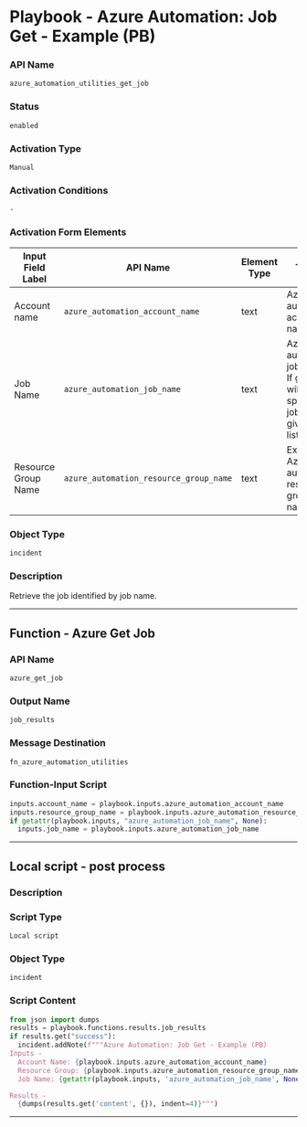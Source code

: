 <!--
    DO NOT MANUALLY EDIT THIS FILE
    THIS FILE IS AUTOMATICALLY GENERATED WITH resilient-sdk codegen
    Generated with resilient-sdk v51.0.0.0.430
-->

# Playbook - Azure Automation: Job Get - Example (PB)

### API Name
`azure_automation_utilities_get_job`

### Status
`enabled`

### Activation Type
`Manual`

### Activation Conditions
`-`

### Activation Form Elements
| Input Field Label | API Name | Element Type | Tooltip | Requirement |
| ----------------- | -------- | ------------ | ------- | ----------- |
| Account name | `azure_automation_account_name` | text | Azure automation account name | Always |
| Job Name | `azure_automation_job_name` | text | Azure automation job name. If given will get specified job. If not given will list jobs. | Optional |
| Resource Group Name | `azure_automation_resource_group_name` | text | Existing Azure automation resource group name | Always |

### Object Type
`incident`

### Description
Retrieve the job identified by job name.


---
## Function - Azure Get Job

### API Name
`azure_get_job`

### Output Name
`job_results`

### Message Destination
`fn_azure_automation_utilities`

### Function-Input Script
```python
inputs.account_name = playbook.inputs.azure_automation_account_name
inputs.resource_group_name = playbook.inputs.azure_automation_resource_group_name
if getattr(playbook.inputs, "azure_automation_job_name", None):
  inputs.job_name = playbook.inputs.azure_automation_job_name
```

---

## Local script - post process

### Description


### Script Type
`Local script`

### Object Type
`incident`

### Script Content
```python
from json import dumps
results = playbook.functions.results.job_results
if results.get("success"):
  incident.addNote(f"""Azure Automation: Job Get - Example (PB)
Inputs -
  Account Name: {playbook.inputs.azure_automation_account_name}
  Resource Group: {playbook.inputs.azure_automation_resource_group_name}
  Job Name: {getattr(playbook.inputs, 'azure_automation_job_name', None)}

Results -
  {dumps(results.get('content', {}), indent=4)}""")
```

---


